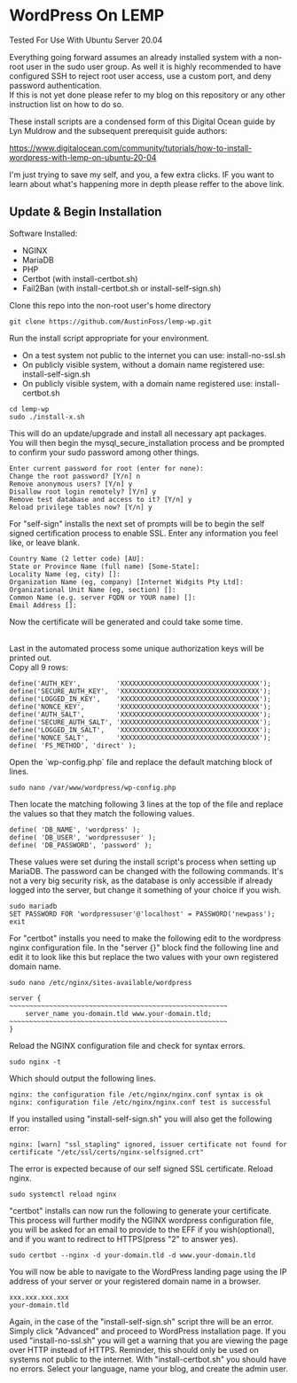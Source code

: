 <h1>WordPress On LEMP</h1>

<p>Tested For Use With Ubuntu Server 20.04</p>
<p>Everything going forward assumes an already installed system with a non-root user in the sudo user group. As well it is highly recommended to have configured SSH to reject root user access, use a custom port, and deny password authentication.
<br>If this is not yet done please refer to my blog on this repository or any other instruction list on how to do so.</p>

<p>These install scripts are a condensed form of this Digital Ocean guide by Lyn Muldrow and the subsequent prerequisit guide authors: 

https://www.digitalocean.com/community/tutorials/how-to-install-wordpress-with-lemp-on-ubuntu-20-04</p>

<p>I'm just trying to save my self, and you, a few extra clicks. IF you want to learn about what's happening more in depth please reffer to the above link.</p>

<h2>Update &amp; Begin Installation</h2>

<p>Software Installed:</p>
<ul>
    <li> NGINX
    <li> MariaDB
    <li> PHP
    <li> Certbot (with install-certbot.sh)
    <li> Fail2Ban (with install-certbot.sh or install-self-sign.sh)
</ul>

<p>Clone this repo into the non-root user's home directory</p>

    git clone https://github.com/AustinFoss/lemp-wp.git

<p>Run the install script appropriate for your environment.</p>

<ul>
    <li>On a test system not public to the internet you can use: install-no-ssl.sh
    <li>On publicly visible system, without a domain name registered use: install-self-sign.sh
    <li>On publicly visible system, with a domain name registered use: install-certbot.sh
</ul>

    cd lemp-wp
    sudo ./install-x.sh

<p>This will do an update/upgrade and install all necessary apt packages.
<br>You will then begin the mysql_secure_installation process and be prompted to confirm your sudo password among other things.</p>
    
    Enter current password for root (enter for none):
    Change the root password? [Y/n] n
    Remove anonymous users? [Y/n] y
    Disallow root login remotely? [Y/n] y
    Remove test database and access to it? [Y/n] y
    Reload privilege tables now? [Y/n] y

<p>For "self-sign" installs the next set of prompts will be to begin the self signed certification process to enable SSL. Enter any information you feel like, or leave blank.</p>
    
    Country Name (2 letter code) [AU]:
    State or Province Name (full name) [Some-State]:
    Locality Name (eg, city) []:
    Organization Name (eg, company) [Internet Widgits Pty Ltd]:
    Organizational Unit Name (eg, section) []:
    Common Name (e.g. server FQDN or YOUR name) []:
    Email Address []:

<p>Now the certificate will be generated and could take some time.</p>
<p><br>Last in the automated process some unique authorization keys will be printed out.
<br>Copy all 9 rows:</p>

    define('AUTH_KEY',         'XXXXXXXXXXXXXXXXXXXXXXXXXXXXXXXXXXX');
    define('SECURE_AUTH_KEY',  'XXXXXXXXXXXXXXXXXXXXXXXXXXXXXXXXXXX');
    define('LOGGED_IN_KEY',    'XXXXXXXXXXXXXXXXXXXXXXXXXXXXXXXXXXX');
    define('NONCE_KEY',        'XXXXXXXXXXXXXXXXXXXXXXXXXXXXXXXXXXX');
    define('AUTH_SALT',        'XXXXXXXXXXXXXXXXXXXXXXXXXXXXXXXXXXX');
    define('SECURE_AUTH_SALT', 'XXXXXXXXXXXXXXXXXXXXXXXXXXXXXXXXXXX');
    define('LOGGED_IN_SALT',   'XXXXXXXXXXXXXXXXXXXXXXXXXXXXXXXXXXX');
    define('NONCE_SALT',       'XXXXXXXXXXXXXXXXXXXXXXXXXXXXXXXXXXX');
    define( 'FS_METHOD', 'direct' );

<p>Open the `wp-config.php` file and replace the default matching block of lines.</p>

    sudo nano /var/www/wordpress/wp-config.php

<p>Then locate the matching following 3 lines at the top of the file and replace the values so that they match the following values.</p>

    define( 'DB_NAME', 'wordpress' );
    define( 'DB_USER', 'wordpressuser' );
    define( 'DB_PASSWORD', 'password' );

<p>These values were set during the install script's process when setting up MariaDB. The password can be changed with the following commands. It's not a very big security risk, as the database is only accessible if already logged into the server, but change it something of your choice if you wish.</p>
    
    sudo mariadb
    SET PASSWORD FOR 'wordpressuser'@'localhost' = PASSWORD('newpass');
    exit

<p>For "certbot" installs you need to make the following edit to the wordpress nginx configuration file. In the "server {}" block find the following line and edit it to look like this but replace the two values with your own registered domain name.</p>

    sudo nano /etc/nginx/sites-available/wordpress
    
    server {
    ~~~~~~~~~~~~~~~~~~~~~~~~~~~~~~~~~~~~~~~~~~~~~~~~~~~~~~~
        server_name you-domain.tld www.your-domain.tld;
    ~~~~~~~~~~~~~~~~~~~~~~~~~~~~~~~~~~~~~~~~~~~~~~~~~~~~~~~
    }

<p>Reload the NGINX configuration file and check for syntax errors.</p>
    
    sudo nginx -t

<p>Which should output the following lines.</p>
    
    nginx: the configuration file /etc/nginx/nginx.conf syntax is ok
    nginx: configuration file /etc/nginx/nginx.conf test is successful

<p>If you installed using "install-self-sign.sh" you will also get the following error:</p>

    nginx: [warn] "ssl_stapling" ignored, issuer certificate not found for certificate "/etc/ssl/certs/nginx-selfsigned.crt"

<p>The error is expected because of our self signed SSL certificate.
Reload nginx.</p>

    sudo systemctl reload nginx

<p>"certbot" installs can now run the following to generate your certificate. This process will further modify the NGINX wordpress configuration file, you will be asked for an email to provide to the EFF if you wish(optional), and if you want to redirect to HTTPS(press "2" to answer yes).</p>

    sudo certbot --nginx -d your-domain.tld -d www.your-domain.tld

<p>You will now be able to navigate to the WordPress landing page using the IP address of your server or your registered domain name in a browser.</p>

    xxx.xxx.xxx.xxx
    your-domain.tld

<p>Again, in the case of the "install-self-sign.sh" script thre will be an error. Simply click "Advanced" and proceed to WordPress installation page. If you used "install-no-ssl.sh" you will get a warning that you are viewing the page over HTTP instead of HTTPS. Reminder, this should only be used on systems not public to the internet. With "install-certbot.sh" you should have no errors. Select your language, name your blog, and create the admin user.</p>
